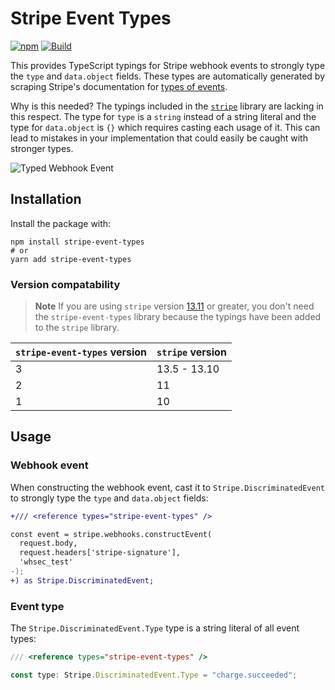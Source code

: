 # Stripe Event Types

[![npm](https://img.shields.io/npm/v/stripe-event-types)](https://www.npmjs.com/package/stripe-event-types)
[![Build](https://github.com/kgajera/stripe-event-types/actions/workflows/build.yml/badge.svg)](https://github.com/kgajera/stripe-event-types/actions/workflows/build.yml)

This provides TypeScript typings for Stripe webhook events to strongly type the `type` and `data.object` fields. These types are automatically generated by scraping Stripe's documentation for [types of events](https://stripe.com/docs/api/events/types).

Why is this needed? The typings included in the [`stripe`](https://github.com/stripe/stripe-node) library are lacking in this respect. The type for `type` is a `string` instead of a string literal and the type for `data.object` is `{}` which requires casting each usage of it. This can lead to mistakes in your implementation that could easily be caught with stronger types.

![Typed Webhook Event](https://user-images.githubusercontent.com/1087679/187047509-d8cfe324-0e19-468e-8cdf-7fd3f503ad1f.gif)

## Installation

Install the package with:

```shell
npm install stripe-event-types
# or
yarn add stripe-event-types
```

### Version compatability

> **Note**
> If you are using `stripe` version [13.11](https://github.com/stripe/stripe-node/releases/tag/v13.11.0) or greater, you don't need the `stripe-event-types` library because the typings have been added to the `stripe` library.

| `stripe-event-types` version | `stripe` version |
| ---------------------------- | ---------------- |
| 3                            | 13.5 - 13.10     |
| 2                            | 11               |
| 1                            | 10               |

## Usage

### Webhook event

When constructing the webhook event, cast it to `Stripe.DiscriminatedEvent` to strongly type the `type` and `data.object` fields:

```diff
+/// <reference types="stripe-event-types" />

const event = stripe.webhooks.constructEvent(
  request.body,
  request.headers['stripe-signature'],
  'whsec_test'
-);
+) as Stripe.DiscriminatedEvent;
```

### Event type

The `Stripe.DiscriminatedEvent.Type` type is a string literal of all event types:

```ts
/// <reference types="stripe-event-types" />

const type: Stripe.DiscriminatedEvent.Type = "charge.succeeded";
```
